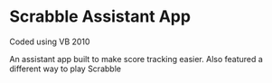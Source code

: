 # Scrabble Assistant App
Coded using VB 2010

An assistant app built to make score tracking easier. Also featured a different way to play Scrabble
